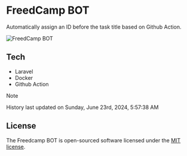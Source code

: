 # FreedCamp BOT

Automatically assign an ID before the task title based on Github Action.

![FreedCamp BOT](https://repository-images.githubusercontent.com/737932867/7d34798b-2680-471c-b089-a78a718d3d6a)

## Tech

- Laravel
- Docker
- Github Action

> [!NOTE]  
> History last updated on Sunday, June 23rd, 2024, 5:57:38 AM

## License

The Freedcamp BOT is open-sourced software licensed under the [MIT license](https://opensource.org/licenses/MIT).
